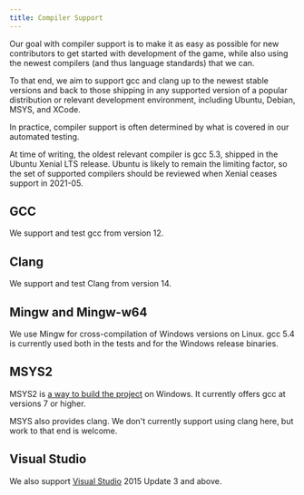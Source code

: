 ```yaml
---
title: Compiler Support
---
```


Our goal with compiler support is to make it as easy as possible for new contributors to get started
with development of the game, while also using the newest compilers (and thus language standards)
that we can.

To that end, we aim to support gcc and clang up to the newest stable versions and back to those
shipping in any supported version of a popular distribution or relevant development environment,
including Ubuntu, Debian, MSYS, and XCode.

In practice, compiler support is often determined by what is covered in our automated testing.

At time of writing, the oldest relevant compiler is gcc 5.3, shipped in the Ubuntu Xenial LTS
release. Ubuntu is likely to remain the limiting factor, so the set of supported compilers should be
reviewed when Xenial ceases support in 2021-05.

## GCC

We support and test gcc from version 12.

## Clang

We support and test Clang from version 14.

## Mingw and Mingw-w64

We use Mingw for cross-compilation of Windows versions on Linux. gcc 5.4 is currently used both in
the tests and for the Windows release binaries.

## MSYS2

MSYS2 is [a way to build the project](./../guides/compiling/msys) on Windows. It currently offers gcc
at versions 7 or higher.

MSYS also provides clang. We don't currently support using clang here, but work to that end is
welcome.

## Visual Studio

We also support [Visual Studio](./../guides/compiling/vs) 2015 Update 3 and above.
